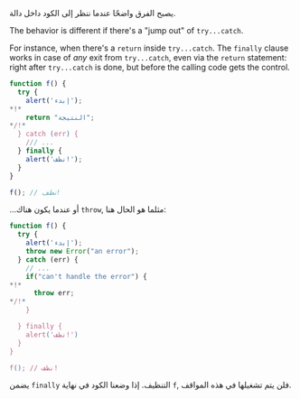 يصبح الفرق واضحًا عندما ننظر إلى الكود داخل دالة.

The behavior is different if there's a "jump out" of `try...catch`.

For instance, when there's a `return` inside `try...catch`. The `finally` clause works in case of _any_ exit from `try...catch`, even via the `return` statement: right after `try...catch` is done, but before the calling code gets the control.

```js run
function f() {
  try {
    alert('إبدء');
*!*
    return "النتيجة";
*/!*
  } catch (err) {
    /// ...
  } finally {
    alert('نظف!');
  }
}

f(); // نظف!
```

...أو عندما يكون هناك `throw`, مثلما هو الحال هنا:

```js run
function f() {
  try {
    alert('إبدء');
    throw new Error("an error");
  } catch (err) {
    // ...
    if("can't handle the error") {
*!*
      throw err;
*/!*
    }

  } finally {
    alert('نظف!')
  }
}

f(); // نظف!
```

يضمن `finally` التنظيف. إذا وضعنا الكود في نهاية `f`, فلن يتم تشغيلها في هذه المواقف.
